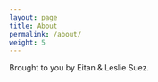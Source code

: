 ```yaml
---
layout: page
title: About
permalink: /about/
weight: 5
---
```


Brought to you by Eitan & Leslie Suez.
